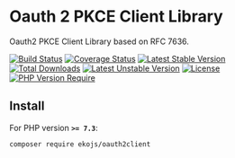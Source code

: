Oauth 2 PKCE Client Library
=============

Oauth2 PKCE Client Library based on RFC 7636.

[![Build Status](https://www.travis-ci.com/ekojs/oauth2client.svg?branch=master)](https://www.travis-ci.com/ekojs/oauth2client)
[![Coverage Status](https://coveralls.io/repos/ekojs/oauth2client/badge.svg?branch=master)](https://coveralls.io/r/ekojs/oauth2client?branch=master)
[![Latest Stable Version](http://poser.pugx.org/ekojs/oauth2client/v)](https://packagist.org/packages/ekojs/oauth2client) [![Total Downloads](http://poser.pugx.org/ekojs/oauth2client/downloads)](https://packagist.org/packages/ekojs/oauth2client) [![Latest Unstable Version](http://poser.pugx.org/ekojs/oauth2client/v/unstable)](https://packagist.org/packages/ekojs/oauth2client) [![License](http://poser.pugx.org/ekojs/oauth2client/license)](https://packagist.org/packages/ekojs/oauth2client) [![PHP Version Require](http://poser.pugx.org/ekojs/oauth2client/require/php)](https://packagist.org/packages/ekojs/oauth2client)

## Install

For PHP version **`>= 7.3`**:

```
composer require ekojs/oauth2client
```
